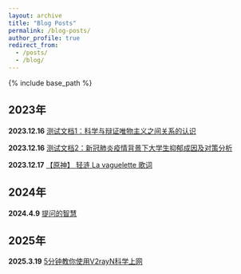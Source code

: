 ```yaml
---
layout: archive
title: "Blog Posts"
permalink: /blog-posts/
author_profile: true
redirect_from:
  - /posts/
  - /blog/
---
```

{% include base_path %}

## 2023年
**2023.12.16** [测试文档1：科学与辩证唯物主义之间关系的认识](/blogs/test1/)

**2023.12.16** [测试文档2：新冠肺炎疫情背景下大学生抑郁成因及对策分析](/blogs/新冠肺炎疫情背景下大学生抑郁成因及对策分析.pdf)

**2023.12.17** [【原神】 轻涟 La vaguelette 歌词](/blogs/LaVaguelette/)

## 2024年
**2024.4.9** [提问的智慧](/blogs/TheMysteryOfQuestion/)

## 2025年
**2025.3.19** [5分钟教你使用V2rayN科学上网](/blogs/kxsw/)


